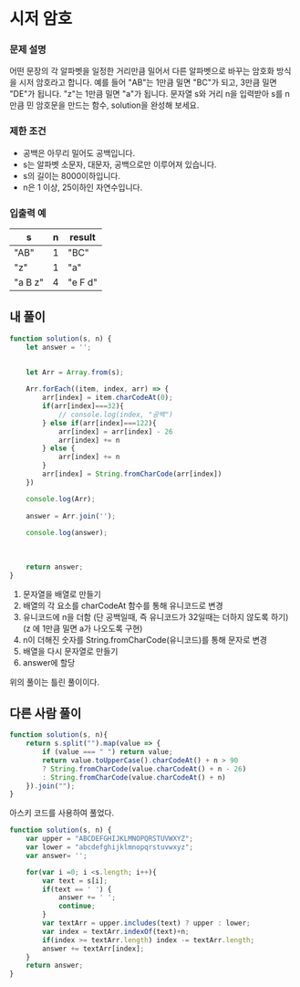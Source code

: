 # 시저 암호

### **문제 설명**

어떤 문장의 각 알파벳을 일정한 거리만큼 밀어서 다른 알파벳으로 바꾸는 암호화 방식을 시저 암호라고 합니다. 예를 들어 "AB"는 1만큼 밀면 "BC"가 되고, 3만큼 밀면 "DE"가 됩니다. "z"는 1만큼 밀면 "a"가 됩니다. 문자열 s와 거리 n을 입력받아 s를 n만큼 민 암호문을 만드는 함수, solution을 완성해 보세요.

### 제한 조건

- 공백은 아무리 밀어도 공백입니다.
- s는 알파벳 소문자, 대문자, 공백으로만 이루어져 있습니다.
- s의 길이는 8000이하입니다.
- n은 1 이상, 25이하인 자연수입니다.

### 입출력 예

| s | n | result |
| --- | --- | --- |
| "AB" | 1 | "BC" |
| "z" | 1 | "a" |
| "a B z" | 4 | "e F d" |

## 내 풀이

```jsx
function solution(s, n) {
    let answer = '';

    
    let Arr = Array.from(s);
    
    Arr.forEach((item, index, arr) => {
        arr[index] = item.charCodeAt(0);
        if(arr[index]===32){
            // console.log(index, "공백")
        } else if(arr[index]===122){
            arr[index] = arr[index] - 26
            arr[index] += n
        } else {
            arr[index] += n
        }
        arr[index] = String.fromCharCode(arr[index])
    })

    console.log(Arr);
    
    answer = Arr.join('');
    
    console.log(answer);
    
    
    
    return answer;
}
```

1. 문자열을 배열로 만들기
2. 배열의 각 요소를 charCodeAt 함수를 통해 유니코드로 변경
3. 유니코드에 n을 더함 
(단 공백일때, 즉 유니코드가 32일때는 더하지 않도록 하기)
(z 에 1만큼 밀면 a가 나오도록 구현)
4. n이 더해진 숫자를 String.fromCharCode(유니코드)를 통해 문자로 변경
5. 배열을 다시 문자열로 만들기
6. answer에 할당

위의 풀이는 틀린 풀이이다.

## 다른 사람 풀이

```jsx
function solution(s, n){
    return s.split("").map(value => {
        if (value === " ") return value;
        return value.toUpperCase().charCodeAt() + n > 90
        ? String.fromCharCode(value.charCodeAt() + n - 26)
        : String.fromCharCode(value.charCodeAt() + n)
    }).join("");
}
```

아스키 코드를 사용하여 풀었다.

```jsx
function solution(s, n) {
    var upper = "ABCDEFGHIJKLMNOPQRSTUVWXYZ";
    var lower = "abcdefghijklmnopqrstuvwxyz";
    var answer= '';

    for(var i =0; i <s.length; i++){
        var text = s[i];
        if(text == ' ') {
            answer += ' '; 
            continue;
        }
        var textArr = upper.includes(text) ? upper : lower;
        var index = textArr.indexOf(text)+n;
        if(index >= textArr.length) index -= textArr.length;
        answer += textArr[index];
    }
    return answer;
}
```